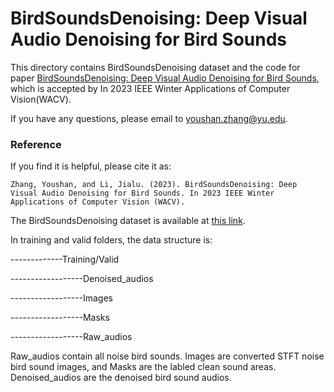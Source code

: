 # BirdSoundsDenoising: Deep Visual Audio Denoising for Bird Sounds

This directory contains BirdSoundsDenoising dataset and the code for paper [BirdSoundsDenoising: Deep Visual Audio Denoising for Bird Sounds](https://github.com/YoushanZhang/YoushanZhang.github.io/blob/master/files/Supp_BirdSoundsDenoising__Deep_Visual_Audio_Denoising_for_Bird_Sounds_WACV.pdf), which is accepted by In 2023 IEEE Winter Applications of Computer Vision(WACV).


If you have any questions, please email to youshan.zhang@yu.edu.
### Reference

If you find it is helpful, please cite it as:

`
Zhang, Youshan, and Li, Jialu. (2023). BirdSoundsDenoising: Deep Visual Audio Denoising for Bird Sounds. In 2023 IEEE Winter Applications of Computer Vision (WACV).
`


The BirdSoundsDenoising dataset is available at [this link](https://doi.org/10.5281/zenodo.7191406).

In training and valid folders, the data structure is:

-------------Training/Valid

------------------Denoised_audios

------------------Images

------------------Masks

------------------Raw_audios

Raw_audios contain all noise bird sounds. Images are converted STFT noise bird sound images, and Masks are the labled clean sound areas. Denoised_audios are the denoised bird sound audios.
